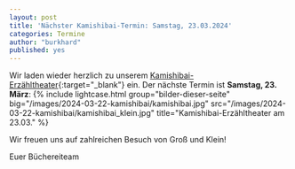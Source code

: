 ```yaml
---
layout: post
title: 'Nächster Kamishibai-Termin: Samstag, 23.03.2024'
categories: Termine
author: "burkhard"
published: yes
---
```

Wir laden wieder herzlich zu unserem [Kamishibai-Erzähltheater](https://de.wikipedia.org/wiki/Kamishibai){:target="_blank"} ein. Der nächste Termin ist
 **Samstag, 23. März**:
{% include lightcase.html group="bilder-dieser-seite"
      big="/images/2024-03-22-kamishibai/kamishibai.jpg"
      src="/images/2024-03-22-kamishibai/kamishibai_klein.jpg" 
      title="Kamishibai-Erzähltheater am 23.03." %}

Wir freuen uns auf zahlreichen Besuch von Groß und Klein!

Euer Büchereiteam
